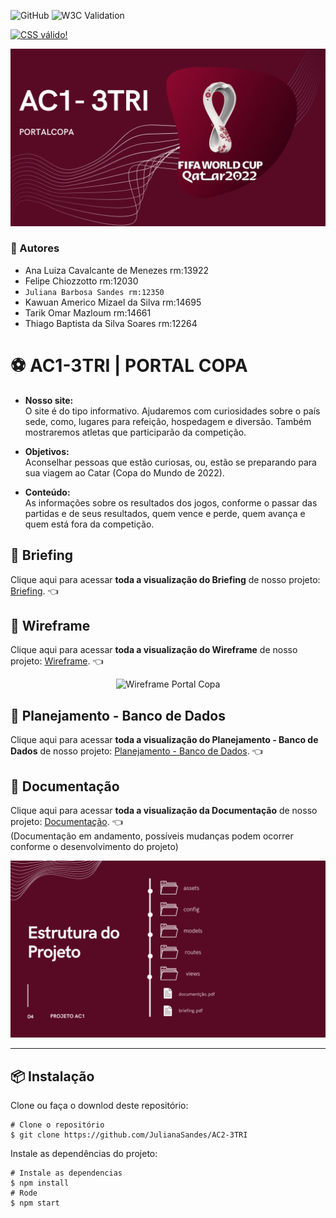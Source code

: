 ![GitHub](https://img.shields.io/github/license/julianasandes/AC1-3TRI?style=for-the-badge)
![W3C Validation](https://img.shields.io/w3c-validation/html?style=for-the-badge&targetUrl=https%3A%2F%2Fjulianasandes.github.io%2FAC1-3TRI%2F)

<p>
<a href="http://jigsaw.w3.org/css-validator/check/referer">
    <img style="border:0;width:88px;height:31px"
        src="http://jigsaw.w3.org/css-validator/images/vcss-blue"
        alt="CSS válido!" />
    </a>
</p>

![Projeto Copa do Mundo](docs/capaprojeto.jpg)

### 👥 Autores
- Ana Luiza Cavalcante de Menezes rm:13922 
- Felipe Chiozzotto rm:12030
- `Juliana Barbosa Sandes rm:12350` 
- Kawuan Americo Mizael da Silva rm:14695
- Tarik Omar Mazloum rm:14661
- Thiago Baptista da Silva Soares rm:12264

# ⚽ AC1-3TRI | PORTAL COPA 

* **Nosso site:** <br>
O site é do tipo informativo. Ajudaremos com curiosidades sobre o país sede, como, lugares para refeição, hospedagem e diversão. Também mostraremos atletas que participarão da competição. 

* **Objetivos:** <br>
Aconselhar pessoas que estão curiosas, ou, estão se preparando para sua viagem ao Catar (Copa do Mundo de 2022).

* **Conteúdo:** <br>
As informações sobre os resultados dos jogos, conforme o passar das partidas e de seus resultados, quem vence e perde, quem avança e quem está fora da competição. 

## 💼 Briefing
Clique aqui para acessar **toda a visualização do Briefing** de nosso projeto: [Briefing](https://github.com/JulianaSandes/AC1-3TRI/blob/main/docs/Briefing.pdf). 👈

## 🎨 Wireframe
Clique aqui para acessar **toda a visualização do Wireframe** de nosso projeto: [Wireframe](https://www.figma.com/file/iiiPdkHZGVoZlA7KTHlAC7/AC-3%C2%B0TRI?node-id=0%3A1). 👈

<p align="center">
 <img src="https://github.com/JulianaSandes/AC1-3TRI/blob/main/docs/wireframepc.jpg" alt="Wireframe Portal Copa"
</p>

## 📂 Planejamento - Banco de Dados
Clique aqui para acessar **toda a visualização do Planejamento - Banco de Dados** de nosso projeto: [Planejamento - Banco de Dados](https://github.com/JulianaSandes/AC1-3TRI/blob/main/docs/PlanejamentoDB.pdf). 👈

## 📃 Documentação

Clique aqui para acessar **toda a visualização da Documentação** de nosso projeto: [Documentação](https://www.canva.com/design/DAFMHKiSZ-Q/0dAA72BJhXmgBNG0WO7_4A/view?utm_content=DAFMHKiSZ-Q&utm_campaign=designshare&utm_medium=link2&utm_source=sharebutton). 👈 <br>
(Documentação em andamento, possíveis mudanças podem ocorrer conforme o desenvolvimento do projeto)

![Documentacao Projeto Copa do Mundo](docs/possiveldocumentacao.jpg)
    
_________

## 📦 Instalação

Clone ou faça o downlod deste repositório:

```
# Clone o repositório
$ git clone https://github.com/JulianaSandes/AC2-3TRI
```

Instale as dependências do projeto:

```
# Instale as dependencias
$ npm install
# Rode 
$ npm start
```
